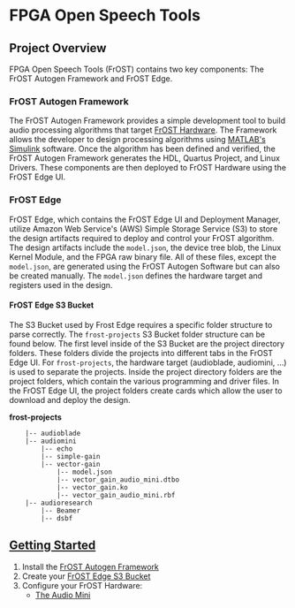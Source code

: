 # FPGA Open Speech Tools

## Project Overview
FPGA Open Speech Tools (FrOST) contains two key components: The FrOST Autogen Framework and FrOST Edge. 
### FrOST Autogen Framework
The FrOST Autogen Framework provides a simple development tool to build audio processing algorithms that target [FrOST Hardware](https://fpga-open-speech-tools.github.io/hardware.html). The Framework allows the developer to design processing algorithms using [MATLAB's Simulink](https://www.mathworks.com/products/simulink.html) software. Once the algorithm has been defined and verified, the FrOST Autogen Framework generates the HDL, Quartus Project, and Linux Drivers. These components are then deployed to FrOST Hardware using the FrOST Edge UI.

### FrOST Edge
FrOST Edge, which contains the FrOST Edge UI and Deployment Manager, utilize Amazon Web Service's (AWS) Simple Storage Service (S3) to store the design artifacts required to deploy and control your FrOST algorithm. The design artifacts include the `model.json`, the device tree blob, the Linux Kernel Module, and the FPGA raw binary file.  All of these files, except the `model.json`, are generated using the FrOST Autogen Software but can also be created manually. The `model.json` defines the hardware target and registers used in the design.

#### FrOST Edge S3 Bucket  
The S3 Bucket used by Frost Edge requires a specific folder structure to parse correctly. The `frost-projects` S3 Bucket folder structure can be found below. The first level inside of the S3 Bucket are the project directory folders. These folders divide the projects into different tabs in the FrOST Edge UI. For `frost-projects`, the hardware target (audioblade, audiomini, ...) is used to separate the projects. Inside the project directory folders are the project folders, which contain the various programming and driver files. In the FrOST Edge UI, the project folders create cards which allow the user to download and deploy the design.
  
**frost-projects**  
```
    |-- audioblade  
    |-- audiomini  
        |-- echo  
        |-- simple-gain  
        |-- vector-gain  
            |-- model.json  
            |-- vector_gain_audio_mini.dtbo  
            |-- vector_gain.ko  
            |-- vector_gain_audio_mini.rbf  
    |-- audioresearch  
        |-- Beamer  
        |-- dsbf  
```

## [Getting Started](getting_started\ReadMe.md)
1. Install the [FrOST Autogen Framework](getting_started/getting_started_frost_autogen.md)
2. Create your [FrOST Edge S3 Bucket](getting_started/getting_started_frost_edge_s3.md)
3. Configure your FrOST Hardware:
    - [The Audio Mini](getting_started/getting_started_audio_mini.md)
